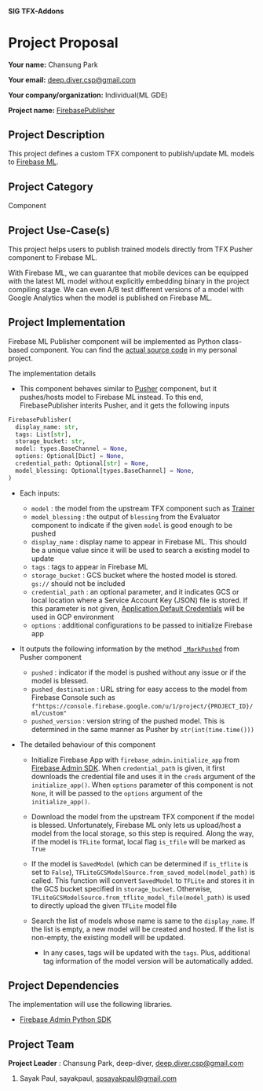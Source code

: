 #### SIG TFX-Addons
# Project Proposal

**Your name:** Chansung Park

**Your email:** deep.diver.csp@gmail.com

**Your company/organization:** Individual(ML GDE)

**Project name:** [FirebasePublisher](https://github.com/tensorflow/tfx-addons/issues/59)

## Project Description
This project defines a custom TFX component to publish/update ML models to [Firebase ML](https://firebase.google.com/products/ml). 

## Project Category
Component

## Project Use-Case(s)
This project helps users to publish trained models directly from TFX Pusher component to Firebase ML. 

With Firebase ML, we can guarantee that mobile devices can be equipped with the latest ML model without explicitly embedding binary in the project compiling stage. We can even A/B test different versions of a model with Google Analytics when the model is published on Firebase ML.

## Project Implementation
Firebase ML Publisher component will be implemented as Python class-based component. You can find the [actual source code](https://github.com/deep-diver/complete-mlops-system-workflow/tree/feat/firebase-publisher/training_pipeline/pipeline/components/pusher/FirebasePublisher) in my personal project. 

The implementation details
- This component behaves similar to [Pusher](https://www.tensorflow.org/tfx/api_docs/python/tfx/v1/components/Pusher) component, but it pushes/hosts model to Firebase ML instead. To this end, FirebasePublisher interits Pusher, and it gets the following inputs

```python
FirebasePublisher(
  display_name: str,
  tags: List[str],
  storage_bucket: str,
  model: types.BaseChannel = None,
  options: Optional[Dict] = None,
  credential_path: Optional[str] = None,
  model_blessing: Optional[types.BaseChannel] = None,
)
```

- Each inputs:
  - `model` : the model from the upstream TFX component such as [Trainer](https://www.tensorflow.org/tfx/api_docs/python/tfx/v1/components/Trainer)
  - `model_blessing` : the output of `blessing` from the Evaluator component to indicate if the given `model` is good enough to be pushed
  - `display_name` : display name to appear in Firebase ML. This should be a unique value since it will be used to search a existing model to update
  - `tags` : tags to appear in Firebase ML
  - `storage_bucket` : GCS bucket where the hosted model is stored. `gs://` should not be included
  - `credential_path` : an optional parameter, and it indicates GCS or local location where a Service Account Key (JSON) file is stored. If this parameter is not given, [Application Default Credentials](https://cloud.google.com/docs/authentication/production) will be used in GCP environment
  - `options` : additional configurations to be passed to initialize Firebase app

- It outputs the following information by the method [`_MarkPushed`](https://github.com/tensorflow/tfx/blob/3b5290aa77c2df52a4791715cfd761be7696fe81/tfx/components/pusher/executor.py#L222) from Pusher component
  - `pushed` : indicator if the model is pushed without any issue or if the model is blessed.
  - `pushed_destination` : URL string for easy access to the model from Firebase Console such as `f"https://console.firebase.google.com/u/1/project/{PROJECT_ID}/ml/custom"`
  - `pushed_version` : version string of the pushed model. This is determined in the same manner as Pusher by `str(int(time.time()))`

- The detailed behaviour of this component
  - Initialize Firebase App with `firebase_admin.initialize_app` from [Firebase Admin SDK](https://firebase.google.com/docs/admin/setup). When `credential_path` is given, it first downloads the credential file and uses it in the `creds` argument of the `initialize_app()`. When `options` parameter of this component is not `None`, it will be passed to the `options` argument of the `initialize_app()`.
  
  - Download the model from the upstream TFX component if the model is blessed. Unfortunately, Firebase ML only lets us upload/host a model from the local storage, so this step is required. Along the way, if the model is `TFLite` format, local flag `is_tfile` will be marked as `True`
  
  - If the model is `SavedModel` (which can be determined if `is_tflite` is set to `False`), `TFLiteGCSModelSource.from_saved_model(model_path)` is called. This function will convert `SavedModel` to `TFLite` and stores it in the GCS bucket specified in `storage_bucket`. Otherwise, `TFLiteGCSModelSource.from_tflite_model_file(model_path)` is used to directly upload the given `TFLite` model file

  - Search the list of models whose name is same to the `display_name`. If the list is empty, a new model will be created and hosted. If the list is non-empty, the existing modell will be updated. 
    - In any cases, tags will be updated with the `tags`. Plus, additional tag information of the model version will be automatically added.

## Project Dependencies
The implementation will use the following libraries.
- [Firebase Admin Python SDK](https://github.com/firebase/firebase-admin-python)

## Project Team
**Project Leader** : Chansung Park, deep-diver, deep.diver.csp@gmail.com
1. Sayak Paul, sayakpaul, spsayakpaul@gmail.com
